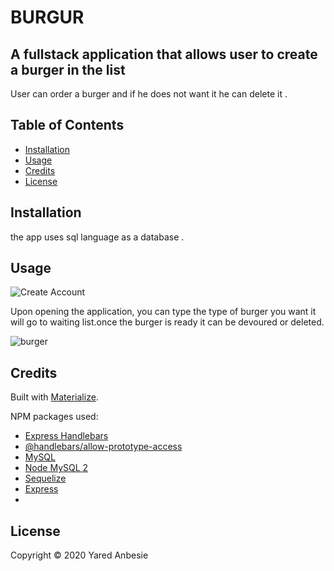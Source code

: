 # BURGUR

## A fullstack application that allows user to create a burger in the list
User can order  a burger and if he does not want it he can delete it .
## Table of Contents

* [Installation](#installation)
* [Usage](#usage)
* [Credits](#credits)
* [License](#license)

## Installation
the app uses sql language as a database .

## Usage 

![Create Account](assets/createacc.gif)

Upon opening the application, you can type the type of burger you want it will go to waiting list.once the burger is ready it can be devoured or deleted.


![burger](burger.gif)


## Credits

Built with [Materialize](https://materializecss.com/).

NPM packages used: 
* [Express Handlebars](https://www.npmjs.com/package/express-handlebars)
* [@handlebars/allow-prototype-access](https://www.npmjs.com/package/@handlebars/allow-prototype-access)
* [MySQL](https://www.npmjs.com/package/mysql)
* [Node MySQL 2](https://www.npmjs.com/package/mysql2)
* [Sequelize](https://www.npmjs.com/package/sequelize)
* [Express](https://www.npmjs.com/package/express)
* 
## License

Copyright © 2020 Yared Anbesie